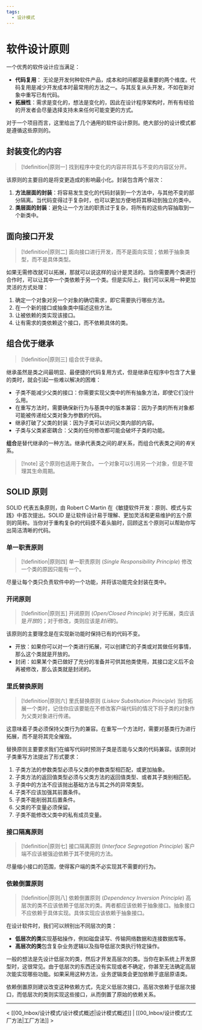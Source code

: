 ```yaml
---
tags:
  - 设计模式
---
```


# 软件设计原则

 一个优秀的软件设计应当满足：
 
 - **代码复用**： 无论是开发何种软件产品，成本和时间都是最重要的两个维度。代码复用是减少开发成本时最常用的方法之一。与其反复从头开发，不如在新对象中重写已有代码。
 - **拓展性**：需求是变化的，想法是变化的，因此在设计程序架构时，所有有经验的开发者会尽量选择支持未来任何可能变更的方式。

对于一个项目而言，这里给出了几个通用的软件设计原则。绝大部分的设计模式都是遵循这些原则的。

## 封装变化的内容

> [!definition|原则一] 找到程序中变化的内容并将其与不变的内容区分开。

该原则的主要目的是将变更造成的影响最小化。封装包含两个层次：
1. **方法层面的封装**：将容易发生变化的代码封装到一个方法中，与其他不变的部分隔离。当代码变得过于复杂时，也可以更加方便地将其移动到独立的类中。
2. **类层面的封装**：避免让一个方法的职责过于复杂，将所有的这些内容抽取到一个新类中。

## 面向接口开发

> [!definition|原则二] 面向接口进行开发，而不是面向实现；依赖于抽象类型，而不是具体类型。

如果无需修改就可以拓展，那就可以说这样的设计是灵活的。当你需要两个类进行合作时，可以让其中一个类依赖于另一个类。但是实际上，我们可以采用一种更加灵活的方式处理：
1. 确定一个对象对另一个对象的确切需求，即它需要执行哪些方法。
2. 在一个新的接口或抽象类中描述这些方法。
3. 让被依赖的类实现该接口。
4. 让有需求的类依赖这个接口，而不依赖具体的类。

## 组合优于继承

> [!definition|原则三] 组合优于继承。

继承虽然是类之间最明显、最便捷的代码复用方式，但是继承在程序中包含了大量的类时，就会引起一些难以解决的困难：
- 子类不能减少父类的接口：你需要实现父类中的所有抽象方法，即使它们没什么用。
- 在重写方法时，需要确保新行为与基类中的版本兼容：因为子类的所有对象都可能被传递给父类对象为参数的代码。
- 继承打破了父类的封装：因为子类可以访问父类内部的内容。
- 子类与父类紧密耦合：父类的任何修改都可能会破坏子类的功能。

**组合**是替代继承的一种方法。继承代表类之间的*是*关系，而组合代表类之间的*有*关系。

> [!note] 这个原则也适用于聚合。
> 一个对象可以引用另一个对象，但是不管理其生命周期。

## SOLID 原则

SOLID 代表五条原则，由 Robert C·Martin 在《敏捷软件开发：原则、模式与实践》中首次提出。SOLID 是让软件设计易于理解、更加灵活和更易维护的五个原则的简称。当你对于重构复杂的代码摸不着头脑时，回顾这五个原则可以帮助你写出简洁清晰的代码。

### 单一职责原则

> [!definition|原则四] 单一职责原则 (*Single Responsibility Principle*)
> 修改一个类的原因只能有一个。

尽量让每个类只负责软件中的一个功能，并将该功能完全封装在类中。

### 开闭原则

> [!definition|原则五] 开闭原则 (*Open/Closed Principle*)
> 对于拓展，类应该是*开放*的；对于修改，类则应该是*封闭*的。

该原则的主要理念是在实现新功能时保持已有的代码不变。
- 开放：如果你可以对一个类进行拓展，可以创建它的子类或对其做任何事情，那么这个类就是开放的。
- 封闭：如果某个类已做好了充分的准备并可供其他类使用，其接口定义后不会再被修改，那么该类就是封闭的。

### 里氏替换原则

> [!definition|原则六] 里氏替换原则 (*Liskov Substitution Principle*)
> 当你拓展一个类时，记住你应该要能在不修改客户端代码的情况下将子类的对象作为父类对象进行传递。

这意味着子类必须保持父类行为的兼容。在重写一个方法时，需要对基类行为进行拓展，而不是将其完全摧毁。

替换原则主要要求我们在编写代码时预测子类是否能与父类的代码兼容。该原则对子类重写方法提出了形式要求：
1. 子类方法的参数类型必须与父类的参数类型相匹配，或更加抽象。
2. 子类方法的返回值类型必须与父类方法的返回值类型、或者其子类别相匹配。
3. 子类中的方法不应该抛出基础方法与其之外的异常类型。
4. 子类不应该加强其前置条件。
5. 子类不能削弱其后置条件。
6. 父类的不变量必须保留。
7. 子类不能修改父类中的私有成员变量。

### 接口隔离原则

> [!definition|原则七] 接口隔离原则 (*Interface Segregation Principle*)
> 客户端不应该被强迫依赖于其不使用的方法。

尽量缩小接口的范围，使得客户端的类不必实现其不需要的行为。

### 依赖倒置原则

> [!definition|原则八] 依赖倒置原则 (*Dependency Inversion Principle*)
> 高层次的类不应该依赖于低层次的类。两者都应该依赖于抽象接口。抽象接口不应依赖于具体实现。具体实现应该依赖于抽象接口。

在设计软件时，我们可以辨别出不同层次的类：
- **低层次的类**实现基础操作，例如磁盘读写、传输网络数据和连接数据库等。
- **高层次的类**包含复杂业务逻辑以及指导低层次类执行特定操作。

一般的想法是先设计低层次的类，然后才开发高层次的类。当你在新系统上开发原型时，这很常见。由于低层次的东西还没有实现或者不确定，你甚至无法确定高层次能实现哪些功能。如果采用这种方法，业务逻辑类会更加依赖于底层原语类。

依赖倒置原则建议改变这种依赖方式，先定义低层次接口，高层次依赖于低层次接口，而低层次的类则实现这些接口，从而倒置了原始的依赖关系。

---

< [[00_Inbox/设计模式/设计模式概述|设计模式概述]] | [[00_Inbox/设计模式/工厂方法|工厂方法]] >

